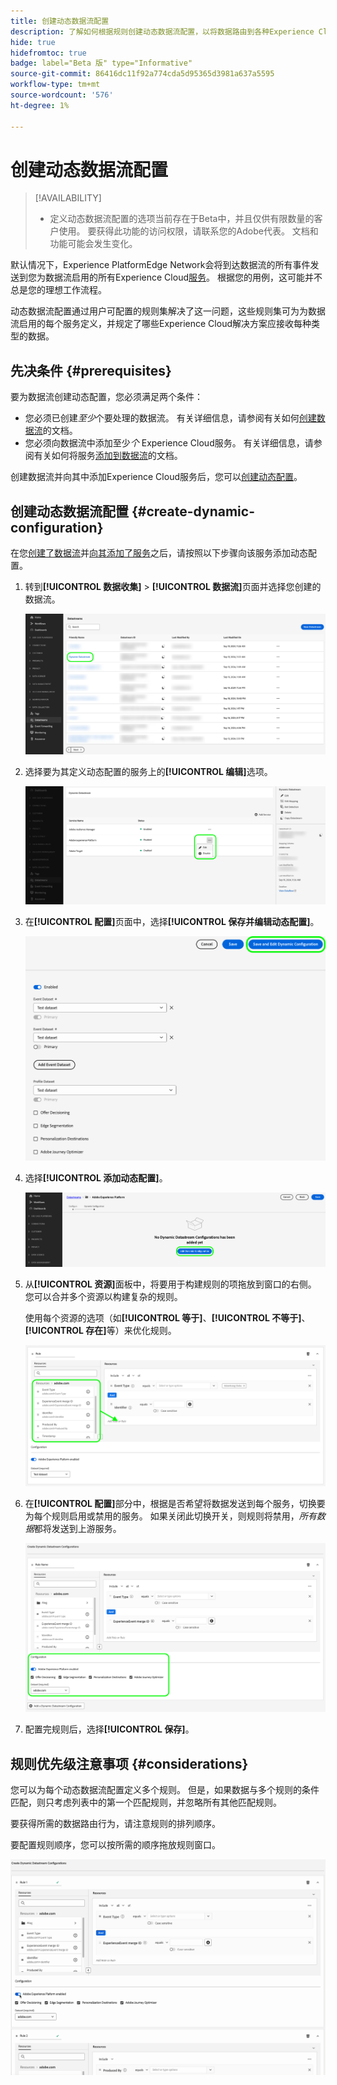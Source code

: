 ```yaml
---
title: 创建动态数据流配置
description: 了解如何根据规则创建动态数据流配置，以将数据路由到各种Experience Cloud服务。
hide: true
hidefromtoc: true
badge: label="Beta 版" type="Informative"
source-git-commit: 86416dc11f92a774cda5d95365d3981a637a5595
workflow-type: tm+mt
source-wordcount: '576'
ht-degree: 1%

---
```



# 创建动态数据流配置

>[!AVAILABILITY]
>
>* 定义动态数据流配置的选项当前存在于Beta中，并且仅供有限数量的客户使用。 要获得此功能的访问权限，请联系您的Adobe代表。 文档和功能可能会发生变化。

默认情况下，Experience PlatformEdge Network会将到达数据流的所有事件发送到您为数据流启用的所有Experience Cloud[服务](configure.md#add-services)。 根据您的用例，这可能并不总是您的理想工作流程。

动态数据流配置通过用户可配置的规则集解决了这一问题，这些规则集可为为数据流启用的每个服务定义，并规定了哪些Experience Cloud解决方案应接收每种类型的数据。

## 先决条件 {#prerequisites}

要为数据流创建动态配置，您必须满足两个条件：

* 您必须已创建&#x200B;*至少*&#x200B;个要处理的数据流。 有关详细信息，请参阅有关如何[创建数据流](configure.md)的文档。
* 您必须向数据流中添加至少&#x200B;*个* Experience Cloud服务。 有关详细信息，请参阅有关如何将服务[添加到数据流](configure.md#add-services)的文档。

创建数据流并向其中添加Experience Cloud服务后，您可以[创建动态配置](#create-dynamic-configuration)。

## 创建动态数据流配置 {#create-dynamic-configuration}

在您[创建了数据流](configure.md)并[向其添加了服务](configure.md#add-services)之后，请按照以下步骤向该服务添加动态配置。

1. 转到&#x200B;**[!UICONTROL 数据收集]** > **[!UICONTROL 数据流]**&#x200B;页面并选择您创建的数据流。

   ![显示数据流列表的数据流用户界面的图像。](assets/configure-dynamic-datastream/select-datastream.png)

1. 选择要为其定义动态配置的服务上的&#x200B;**[!UICONTROL 编辑]**&#x200B;选项。

   ![数据流用户界面的图像，显示添加到数据流的服务。](assets/configure-dynamic-datastream/select-service.png)

1. 在&#x200B;**[!UICONTROL 配置]**&#x200B;页面中，选择&#x200B;**[!UICONTROL 保存并编辑动态配置]**。

   ![显示数据流配置页的数据流用户界面的图像。](assets/configure-dynamic-datastream/save-and-edit.png)

1. 选择&#x200B;**[!UICONTROL 添加动态配置]**。

   ![数据流用户界面的图像，显示未添加规则的动态配置消息。](assets/configure-dynamic-datastream/add-dynamic-config.png)

1. 从&#x200B;**[!UICONTROL 资源]**&#x200B;面板中，将要用于构建规则的项拖放到窗口的右侧。 您可以合并多个资源以构建复杂的规则。

   使用每个资源的选项（如&#x200B;**[!UICONTROL 等于]**、**[!UICONTROL 不等于]**、**[!UICONTROL 存在]**&#x200B;等）来优化规则。

   ![显示动态配置规则的数据流用户界面的图像。](assets/configure-dynamic-datastream/drag-resources.png)

1. 在&#x200B;**[!UICONTROL 配置]**&#x200B;部分中，根据是否希望将数据发送到每个服务，切换要为每个规则启用或禁用的服务。 如果关闭此切换开关，则规则将禁用，*所有数据*&#x200B;都将发送到上游服务。

   ![显示动态配置规则的数据流用户界面的图像。](assets/configure-dynamic-datastream/enable-service.png)

1. 配置完规则后，选择&#x200B;**[!UICONTROL 保存]**。

## 规则优先级注意事项 {#considerations}

您可以为每个动态数据流配置定义多个规则。 但是，如果数据与多个规则的条件匹配，则只考虑列表中的第一个匹配规则，并忽略所有其他匹配规则。

要获得所需的数据路由行为，请注意规则的排列顺序。

要配置规则顺序，您可以按所需的顺序拖放规则窗口。

![显示如何通过拖放更改GIF顺序的规则。](assets/configure-dynamic-datastream/move-rules.gif)
